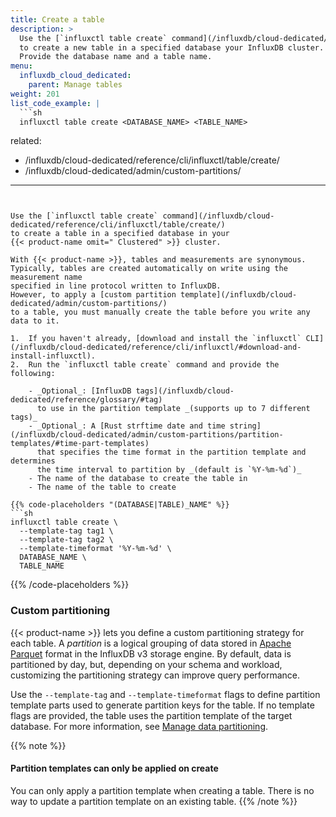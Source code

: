 ```yaml
---
title: Create a table
description: >
  Use the [`influxctl table create` command](/influxdb/cloud-dedicated/reference/cli/influxctl/table/create/)
  to create a new table in a specified database your InfluxDB cluster.
  Provide the database name and a table name.
menu:
  influxdb_cloud_dedicated:
    parent: Manage tables
weight: 201
list_code_example: |
  ```sh
  influxctl table create <DATABASE_NAME> <TABLE_NAME>
  ```
related:
  - /influxdb/cloud-dedicated/reference/cli/influxctl/table/create/
  - /influxdb/cloud-dedicated/admin/custom-partitions/
---
```


Use the [`influxctl table create` command](/influxdb/cloud-dedicated/reference/cli/influxctl/table/create/)
to create a table in a specified database in your
{{< product-name omit=" Clustered" >}} cluster.

With {{< product-name >}}, tables and measurements are synonymous.
Typically, tables are created automatically on write using the measurement name
specified in line protocol written to InfluxDB.
However, to apply a [custom partition template](/influxdb/cloud-dedicated/admin/custom-partitions/)
to a table, you must manually create the table before you write any data to it.

1.  If you haven't already, [download and install the `influxctl` CLI](/influxdb/cloud-dedicated/reference/cli/influxctl/#download-and-install-influxctl).
2.  Run the `influxctl table create` command and provide the following:

    - _Optional_: [InfluxDB tags](/influxdb/cloud-dedicated/reference/glossary/#tag)
      to use in the partition template _(supports up to 7 different tags)_
    - _Optional_: A [Rust strftime date and time string](/influxdb/cloud-dedicated/admin/custom-partitions/partition-templates/#time-part-templates)
      that specifies the time format in the partition template and determines
      the time interval to partition by _(default is `%Y-%m-%d`)_
    - The name of the database to create the table in
    - The name of the table to create

{{% code-placeholders "(DATABASE|TABLE)_NAME" %}}
```sh
influxctl table create \
  --template-tag tag1 \
  --template-tag tag2 \
  --template-timeformat '%Y-%m-%d' \
  DATABASE_NAME \
  TABLE_NAME
```
{{% /code-placeholders %}}

### Custom partitioning

{{< product-name >}} lets you define a custom partitioning strategy for each table.
A _partition_ is a logical grouping of data stored in [Apache Parquet](https://parquet.apache.org/)
format in the InfluxDB v3 storage engine. By default, data is partitioned by day,
but, depending on your schema and workload, customizing the partitioning
strategy can improve query performance.

Use the `--template-tag` and `--template-timeformat` flags to define partition
template parts used to generate partition keys for the table.
If no template flags are provided, the table uses the partition template of the
target database.
For more information, see [Manage data partitioning](/influxdb/cloud-dedicated/admin/custom-partitions/).

{{% note %}}
#### Partition templates can only be applied on create

You can only apply a partition template when creating a table.
There is no way to update a partition template on an existing table.
{{% /note %}}
